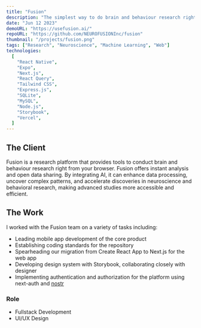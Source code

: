 ```yaml
---
title: "Fusion"
description: "The simplest way to do brain and behaviour research right from your browser."
date: "Jun 12 2023"
demoURL: "https://usefusion.ai/"
repoURL: "https://github.com/NEUROFUSIONInc/fusion"
thumbnail: "/projects/fusion.png"
tags: ["Research", "Neuroscience", "Machine Learning", "Web"]
technologies:
  [
    "React Native",
    "Expo",
    "Next.js",
    "React Query",
    "Tailwind CSS",
    "Express.js",
    "SQLite",
    "MySQL",
    "Node.js",
    "Storybook",
    "Vercel",
  ]
---
```


## The Client

Fusion is a research platform that provides tools to conduct brain and behaviour research right from your browser. Fusion offers instant analysis and open data sharing. By integrating AI, it can enhance data processing, uncover complex patterns, and accelerate discoveries in neuroscience and behavioral research, making advanced studies more accessible and efficient.

## The Work

I worked with the Fusion team on a variety of tasks including:

- Leading mobile app development of the core product
- Establishing coding standards for the repository
- Spearheading our migration from Create React App to Next.js for the web app
- Developing design system with Storybook, collaborating closely with designer
- Implementing authentication and authorization for the platform using next-auth and [nostr](https://nostr.com/)

### Role

- Fullstack Development
- UI/UX Design
